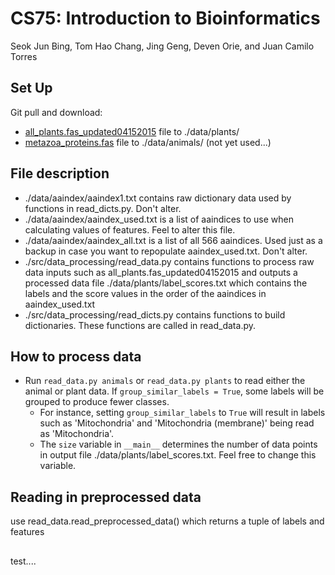 # CS75: Introduction to Bioinformatics
Seok Jun Bing, Tom Hao Chang, Jing Geng, Deven Orie, and Juan Camilo Torres

## Set Up
Git pull and download:
* [all_plants.fas_updated04152015](http://bioinformatics.ysu.edu/publication/data/PlantSecKB/)
file to ./data/plants/
* [metazoa_proteins.fas](http://proteomics.ysu.edu/publication/data/MetazSecKB/) file to ./data/animals/ (not yet used...)

## File description
* ./data/aaindex/aaindex1.txt contains raw dictionary data used by functions in read_dicts.py. Don't alter.
* ./data/aaindex/aaindex_used.txt is a list of aaindices to use when calculating values of features. Feel to alter this
file.
* ./data/aaindex/aaindex_all.txt is a list of all 566 aaindices. Used just as a backup in case you want to repopulate 
aaindex_used.txt. Don't alter.
* ./src/data_processing/read_data.py contains functions to process raw data inputs such as all_plants.fas_updated04152015
and outputs a processed data file ./data/plants/label_scores.txt which contains the labels and the score values in the 
order of the aaindices in aaindex_used.txt
* ./src/data_processing/read_dicts.py contains functions to build dictionaries. These functions are called in read_data.py.



## How to process data
* Run `read_data.py animals` or `read_data.py plants` to read either the animal or plant data. If `group_similar_labels = True`,
some labels will be grouped to produce fewer classes.
    * For instance, setting `group_similar_labels` to `True` will result in labels such as 'Mitochondria' and 
    'Mitochondria (membrane)' being read as 'Mitochondria'.
    * The `size` variable in `__main__` determines the number of data points in output file ./data/plants/label_scores.txt. 
    Feel free to change this variable.    

## Reading in preprocessed data
use read_data.read_preprocessed_data() which returns a tuple of labels and features

##
test....